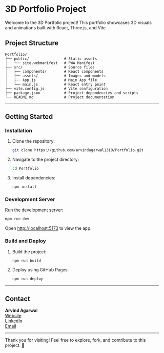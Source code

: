 # 3D Portfolio Project

Welcome to the 3D Portfolio project! This portfolio showcases 3D visuals and animations built with React, Three.js, and Vite.

## Project Structure

```
Portfolio/
├── public/                # Static assets
│   └── site.webmanifest   # PWA Manifest
├── src/                   # Source files
│   ├── components/        # React components
│   ├── assets/            # Images and models
│   ├── App.js             # Main App file
│   └── main.js            # React entry point
├── vite.config.js         # Vite configuration
├── package.json           # Project dependencies and scripts
└── README.md              # Project documentation
```

---

## Getting Started

### Installation

1. Clone the repository:
   ```bash
   git clone https://github.com/arvindagarwal1310/Portfolio.git
   ```
2. Navigate to the project directory:
   ```bash
   cd Portfolio
   ```
3. Install dependencies:
   ```bash
   npm install
   ```

### Development Server

Run the development server:
```bash
npm run dev
```

Open [http://localhost:5173](http://localhost:5173) to view the app.

### Build and Deploy

1. Build the project:
   ```bash
   npm run build
   ```
2. Deploy using GitHub Pages:
   ```bash
   npm run deploy
   ```

---

## Contact

**Arvind Agarwal**  
[Website](https://agarwalarvind.com)  
[LinkedIn](https://linkedin.com/in/arvindagarwal1310)  
[Email](mailto:arvindagarwal839@gmail.com)

---

Thank you for visiting! Feel free to explore, fork, and contribute to this project. 🚀

